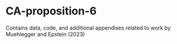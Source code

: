 # CA-proposition-6
Contains data, code, and additional appendixes related to work by Muehlegger and Epstein (2023)
